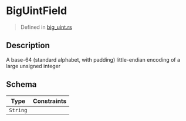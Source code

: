 # BigUintField
> Defined in [big_uint.rs](../../../../interface/src/interface/fields/big_uint.rs)

## Description
A base-64 (standard alphabet, with padding) little-endian encoding of a large unsigned integer

## Schema

| Type | Constraints |
| --- | --- |
| `String` |   |

